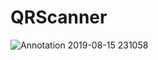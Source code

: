 # QRScanner
![Annotation 2019-08-15 231058](https://user-images.githubusercontent.com/45845757/63114387-60c33300-bfb2-11e9-9faa-ca7f602944a1.jpg)
